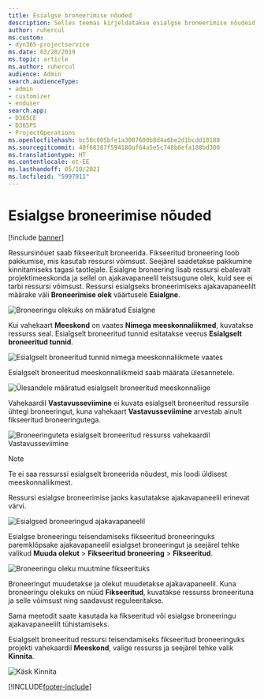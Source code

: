 ```yaml
---
title: Esialgse broneerimise nõuded
description: Selles teemas kirjeldatakse esialgse broneerimise nõudeid.
author: ruhercul
ms.custom:
- dyn365-projectservice
ms.date: 03/28/2019
ms.topic: article
ms.author: ruhercul
audience: Admin
search.audienceType:
- admin
- customizer
- enduser
search.app:
- D365CE
- D365PS
- ProjectOperations
ms.openlocfilehash: bc58c805bfe1a3087600b8d4a6be2d1bcdd18188
ms.sourcegitcommit: 40f68387f594180af64a5e5c748b6efa188bd300
ms.translationtype: HT
ms.contentlocale: et-EE
ms.lasthandoff: 05/10/2021
ms.locfileid: "5997911"
---
```

# <a name="soft-book-requirements"></a>Esialgse broneerimise nõuded

[!include [banner](../includes/psa-now-project-operations.md)]

Ressursinõuet saab fikseeritult broneerida. Fikseeritud broneering loob pakkumise, mis kasutab ressursi võimsust. Seejärel saadetakse pakkumine kinnitamiseks tagasi taotlejale. Esialgne broneering lisab ressursi ebalevalt projektimeeskonda ja sellel on ajakavapaneelil teistsugune olek, kuid see ei tarbi ressursi võimsust. Ressursi esialgseks broneerimiseks ajakavapaneelilt määrake väli **Broneerimise olek** väärtusele **Esialgne**.

![Broneeringu olekuks on määratud Esialgne](media/Resource-Management-image77.png)

Kui vahekaart **Meeskond** on vaates **Nimega meeskonnaliikmed**, kuvatakse ressurss seal. Esialgselt broneeritud tunnid esitatakse veerus **Esialgselt broneeritud tunnid**.

![Esialgselt broneeritud tunnid nimega meeskonnaliikmete vaates](media/Resource-Management-image78.png)

Esialgselt broneeritud meeskonnaliikmeid saab määrata ülesannetele.

![Ülesandele määratud esialgselt broneeritud meeskonnaliige](media/Resource-Management-image79.png)

Vahekaardil **Vastavusseviimine** ei kuvata esialgselt broneeritud ressursile ühtegi broneeringut, kuna vahekaart **Vastavusseviimine** arvestab ainult fikseeritud broneeringutega.

![Broneeringuteta esialgselt broneeritud ressurss vahekaardil Vastavusseviimine](media/Resource-Management-image80.png)

> [!NOTE]
> Te ei saa ressurssi esialgselt broneerida nõudest, mis loodi üldisest meeskonnaliikmest.

Ressursi esialgse broneerimise jaoks kasutatakse ajakavapaneelil erinevat värvi.

![Esialgsed broneeringud ajakavapaneelil](media/Resource-Management-image81.png)

Esialgse broneeringu teisendamiseks fikseeritud broneeringuks paremklõpsake ajakavapaneelil esialgset broneeringut ja seejärel tehke valikud **Muuda olekut** \> **Fikseeritud broneering** \> **Fikseeritud**.

![Broneeringu oleku muutmine fikseerituks](media/Resource-Management-image82.png)

Broneeringut muudetakse ja olekut muudetakse ajakavapaneelil. Kuna broneeringu olekuks on nüüd **Fikseeritud**, kuvatakse ressurss broneerituna ja selle võimsust ning saadavust reguleeritakse.

Sama meetodit saate kasutada ka fikseeritud või esialgse broneeringu ajakavapaneelilt tühistamiseks.

Esialgselt broneeritud ressursi teisendamiseks fikseeritud broneeringuks projekti vahekaardil **Meeskond**, valige ressurss ja seejärel tehke valik **Kinnita**.

![Käsk Kinnita](media/Resource-Management-image83.png)


[!INCLUDE[footer-include](../includes/footer-banner.md)]
